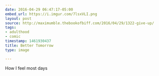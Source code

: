 ```yaml
---
date: 2016-04-29 06:47:17-05:00
embed_url: https://i.imgur.com/7lsxVLI.png
layout: post
source: http://maximumble.thebookofbiff.com/2016/04/29/1322-give-up/
tags:
- adulthood
- comic
timestamp: 1461930437
title: Better Tomorrow
type: image

---
```

How I feel most days